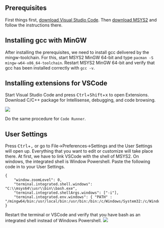 ## Prerequisites

First things first, [download Visual Studio Code](https://code.visualstudio.com/download). Then [download MSYS2](https://www.msys2.org/) and follow the instructions there.

## Installing gcc with MinGW
After installing the prerequisites, we need to install gcc delivered by the mingw-toolchain. For this, start MSYS2 MinGW 64-bit and type `pacman -S mingw-w64-x86_64-toolchain`. Restart MSYS2 MinGW 64-bit and verify that gcc has been installed correctly with `gcc -v`.

## Installing extensions for VSCode 
Start Visual Studio Code and press <kbd>Ctrl</kbd>+<kbd>Shift</kbd>+<kbd>x</kbd> 
to open Extensions. Download C/C++ package for Intellisense, debugging, and code browsing.  

![](https://media.giphy.com/media/7zSzFQluydVuZdceE4/giphy.gif)

Do the same procedure for `Code Runner`.


## User Settings
Press <kbd>Ctrl</kbd>+<kbd>,</kbd> or go to File->Preferences->Settings and the User Settings will open up. Everything that you want to edit or customize will take place there. At first, we have to link VSCode with the shell of MSYS2. On windows, the integrated shell is Window Powershell. Paste the following code in to your User Settings.

```
{
    "window.zoomLevel": 0,
    "terminal.integrated.shell.windows": "C:\\msys64\\usr\\bin\\bash.exe",
    "terminal.integrated.shellArgs.windows": ["-i"],
    "terminal.integrated.env.windows": { "PATH" : "/mingw64/bin:/usr/local/bin:/usr/bin:/bin:/c/Windows/System32:/c/Windows:/c/Windows/System32/Wbem:/c/Windows/System32/WindowsPowerShell/v1.0/"}
}

```

Restart the terminal or VSCode and verify that you have bash as an integrated shell instead of Windows Powershell. 
![](https://media.giphy.com/media/8lJP6F3Fvnuafeqlwf/giphy.gif)
